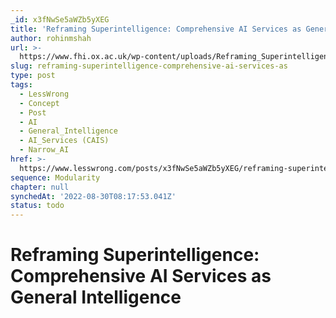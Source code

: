 ```yaml
---
_id: x3fNwSe5aWZb5yXEG
title: 'Reframing Superintelligence: Comprehensive AI Services as General Intelligence'
author: rohinmshah
url: >-
  https://www.fhi.ox.ac.uk/wp-content/uploads/Reframing_Superintelligence_FHI-TR-2019-1.1-1.pdf?asd=sa
slug: reframing-superintelligence-comprehensive-ai-services-as
type: post
tags:
  - LessWrong
  - Concept
  - Post
  - AI
  - General_Intelligence
  - AI_Services (CAIS)
  - Narrow_AI
href: >-
  https://www.lesswrong.com/posts/x3fNwSe5aWZb5yXEG/reframing-superintelligence-comprehensive-ai-services-as
sequence: Modularity
chapter: null
synchedAt: '2022-08-30T08:17:53.041Z'
status: todo
---
```


# Reframing Superintelligence: Comprehensive AI Services as General Intelligence
